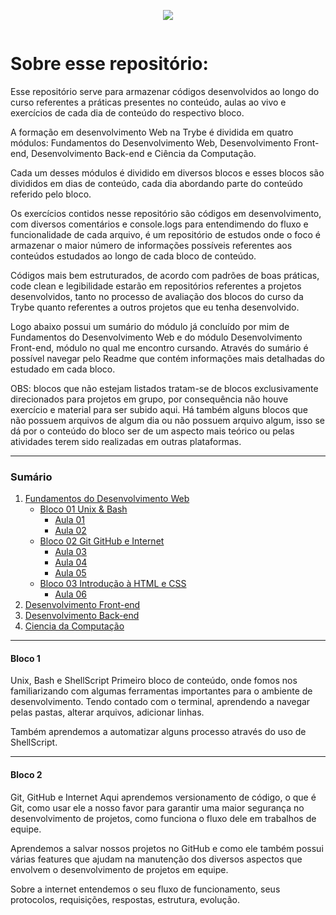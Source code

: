 <p align="center"> <img src="https://user-images.githubusercontent.com/78765220/171918576-b9bf505b-88a2-4286-a38b-fd6164e8c85d.png"></p>

<div align="center">
<img src="https://user-images.githubusercontent.com/78765220/171918576-b9bf505b-88a2-4286-a38b-fd6164e8c85d.png" width="0px" />
</div>

<h1>Sobre esse repositório:</h1>

Esse repositório serve para armazenar códigos desenvolvidos ao longo do curso referentes a práticas presentes no conteúdo, aulas ao vivo e exercícios de cada dia de conteúdo do respectivo bloco.

A formação em desenvolvimento Web na Trybe é dividida em quatro módulos: Fundamentos do Desenvolvimento Web, Desenvolvimento Front-end, Desenvolvimento Back-end e Ciência da Computação.

Cada um desses módulos é dividido em diversos blocos e esses blocos são divididos em dias de conteúdo, cada dia abordando parte do conteúdo referido pelo bloco.

Os exercícios contidos nesse repositório são códigos em desenvolvimento, com diversos comentários e console.logs para entendimendo do fluxo e funcionalidade de cada arquivo, é um repositório de estudos onde o foco é armazenar o maior número de informações possíveis referentes aos conteúdos estudados ao longo de cada bloco de conteúdo.

Códigos mais bem estruturados, de acordo com padrões de boas práticas, code clean e legibilidade estarão em repositórios referentes a projetos desenvolvidos, tanto no processo de avaliação dos blocos do curso da Trybe quanto referentes a outros projetos que eu tenha desenvolvido.

Logo abaixo possui um sumário do módulo já concluído por mim de Fundamentos do Desenvolvimento Web e do módulo Desenvolvimento Front-end, módulo no qual me encontro cursando. Através do sumário é possível navegar pelo Readme que contém informações mais detalhadas do estudado em cada bloco.

OBS: blocos que não estejam listados tratam-se de blocos exclusivamente direcionados para projetos em grupo, por consequência não houve exercício e material para ser subido aqui. Há também alguns blocos que não possuem arquivos de algum dia ou não possuem arquivo algum, isso se dá por o conteúdo do bloco ser de um aspecto mais teórico ou pelas atividades terem sido realizadas em outras plataformas.

<hr>
<h3> Sumário </h3>
<ol>
<li><a href="https://github.com/hildelio/Trybe-Exercicios/tree/main/01-Fundamentos-de-Desenvolvimento">Fundamentos do Desenvolvimento Web</a> 
  <ul>
    <li><a href="https://github.com/hildelio/Trybe-Exercicios/tree/main/01-Fundamentos-de-Desenvolvimento/Bloco01_Unix">Bloco 01 Unix & Bash</a>
      <ul>
      <li><a href="https://github.com/hildelio/Trybe-Exercicios/tree/main/01-Fundamentos-de-Desenvolvimento/Bloco01_Unix/Aula_01">Aula 01</a>
      <li><a href="https://github.com/hildelio/Trybe-Exercicios/tree/main/01-Fundamentos-de-Desenvolvimento/Bloco01_Unix/Aula_02">Aula 02</a>
    </ul>
  </ul>
  <ul>
    <li><a href="https://github.com/hildelio/Trybe-Exercicios/tree/main/01-Fundamentos-de-Desenvolvimento/Bloco02_Git_GitHub_Internet">Bloco 02 Git GitHub e Internet</a>
      <ul>
        <li><a href="https://github.com/hildelio/Trybe-Exercicios/tree/main/01-Fundamentos-de-Desenvolvimento/Bloco02_Git_GitHub_Internet/Aula_03">Aula 03</a>
        <li><a href="https://github.com/hildelio/Trybe-Exercicios/tree/main/01-Fundamentos-de-Desenvolvimento/Bloco02_Git_GitHub_Internet/Aula_04">Aula 04</a>
        <li><a href="https://github.com/hildelio/Trybe-Exercicios/tree/main/01-Fundamentos-de-Desenvolvimento/Bloco02_Git_GitHub_Internet/Aula_05">Aula 05</a>
      </ul>
    <li><a href="https://github.com/hildelio/Trybe-Exercicios/tree/main/01-Fundamentos-de-Desenvolvimento/Bloco03_Introdução_a_HTM_CSS">Bloco 03 Introdução à HTML e CSS</a>
      <ul>
       <li><a href="https://github.com/hildelio/Trybe-Exercicios/tree/main/01-Fundamentos-de-Desenvolvimento/Bloco03_Introdução_a_HTM_CSS/Aula_06">Aula 06</a>
      </ul>
  </ul>
  
<li><a href="">Desenvolvimento Front-end</a>
<li><a href="">Desenvolvimento Back-end</a>
<li><a href="">Ciencia da Computação</a>
</ol>
<hr>
<h4>Bloco 1</h4>Unix, Bash e ShellScript
Primeiro bloco de conteúdo, onde fomos nos familiarizando com algumas ferramentas importantes para o ambiente de desenvolvimento. Tendo contado com o terminal, aprendendo a navegar pelas pastas, alterar arquivos, adicionar linhas.

Também aprendemos a automatizar alguns processo através do uso de ShellScript.
<hr>
<h4>Bloco 2</h4>Git, GitHub e Internet
Aqui aprendemos versionamento de código, o que é Git, como usar ele a nosso favor para garantir uma maior segurança no desenvolvimento de projetos, como funciona o fluxo dele em trabalhos de equipe.

Aprendemos a salvar nossos projetos no GitHub e como ele também possui várias features que ajudam na manutenção dos diversos aspectos que envolvem o desenvolvimento de projetos em equipe.

Sobre a internet entendemos o seu fluxo de funcionamento, seus protocolos, requisições, respostas, estrutura, evolução.
